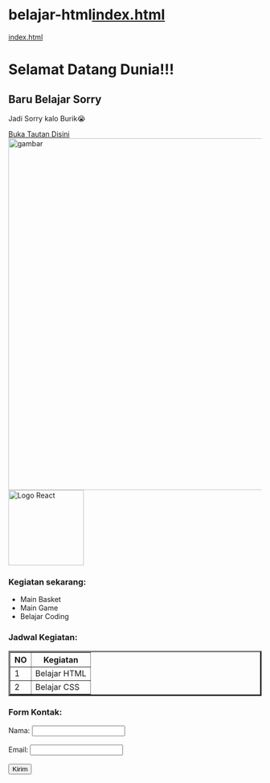 # belajar-html[index.html](https://github.com/user-attachments/files/21917845/index.html)

[index.html](https://github.com/user-attachments/files/21918247/index.html)
<!DOCTYPE html>
<html>
<head>
  <title>Baru Belajar</title>
  <link rel="stylesheet" href="style.css">
</head>
<body>
  <h1>Selamat Datang Dunia!!!</h1>
  <h2>Baru Belajar Sorry</h2>
  <p>Jadi Sorry kalo Burik😭</p>
  <a href="https://www.instagram.com/zaqi_choy/">Buka Tautan Disini</a>
  <img width="600" height="700" alt="gambar" src="https://github.com/user-attachments/assets/0e5a3fc4-6597-4934-96e6-42300d80dd54" />
  <img src="https://pbs.twimg.com/media/ElkE_QlU4AAlJOs.png:large" 
     alt="Logo React" width="150">
</body>
</html>
   <h3>Kegiatan sekarang:</h3>
<ul>
  <li>Main Basket</li>
  <li>Main Game</li>
  <li>Belajar Coding</li>
</ul>
<h3>Jadwal Kegiatan:</h3>
<table border="3" cellpadding="15">
  <tr>
    <th>NO</th>
    <th>Kegiatan</th>
  </tr>
  <tr>
    <td>1</td>
    <td>Belajar HTML</td>
  </tr>
  <tr>
    <td>2</td>
    <td>Belajar CSS</td>
  </tr>
</table>
<h3>Form Kontak:</h3>
<form>
  Nama: <input type="text" name="nama"><br><br>
  Email: <input type="email" name="email"><br><br>
  <input type="submit" value="Kirim">
